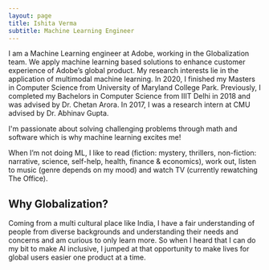 ```yaml
---
layout: page
title: Ishita Verma
subtitle: Machine Learning Engineer
---
```


I am a Machine Learning engineer at Adobe, working in the Globalization team. We apply machine learning based solutions to enhance customer experience of Adobe’s global product.  My research interests lie in the application of multimodal machine learning. In 2020, I finished my Masters in Computer Science from University of Maryland College Park. Previously, I completed my Bachelors in Computer Science from IIIT Delhi in 2018 and was advised by Dr. Chetan Arora. In 2017, I was a research intern at CMU advised by Dr. Abhinav Gupta.

I'm passionate about solving challenging problems through math and software which is why machine learning excites me! 

When I’m not doing ML, I like to read (fiction: mystery, thrillers, non-fiction: narrative, science, self-help, health, finance & economics), work out, listen to music (genre depends on my mood) and watch TV (currently rewatching The Office).


## Why Globalization?

Coming from a multi cultural place like India, I have a fair understanding of people from diverse backgrounds and understanding their needs and concerns and am curious to only learn more. So when I heard that I can do my bit to make AI inclusive, I jumped at that opportunity to make lives for global users easier one product at a time.